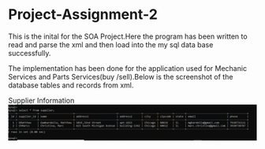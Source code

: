 # Project-Assignment-2

This is the inital for the SOA Project.Here the program has been written to read and parse the xml and then load into the my sql data base successfully.

The implementation has been done for the application used for Mechanic Services and Parts Services(buy /sell).Below is the screenshot of the database tables and records from xml.

Supplier Information
![alt text](https://github.com/AjayMukhi/Project-Assignment-2/blob/master/images/supplier.PNG)
